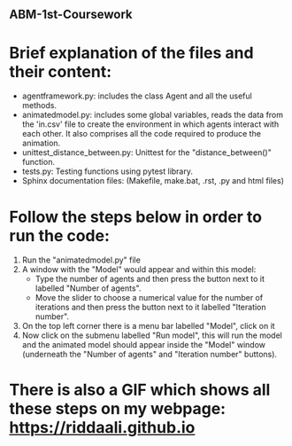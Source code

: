 ##  ABM-1st-Coursework

# Brief explanation of the files and their content:
 
 - agentframework.py: includes the class Agent and all the useful methods.
 - animatedmodel.py: includes some global variables, reads the data from the 'in.csv' file to create the environment in which 
   agents interact with each other. It also comprises all the code required to produce the animation.
 - unittest_distance_between.py: Unittest for the "distance_between()" function.
 - tests.py: Testing functions using pytest library. 
 - Sphinx documentation files: (Makefile, make.bat, .rst, .py and html files)
 
 # Follow the steps below in order to run the code:
 
 1) Run the "animatedmodel.py" file
 2) A window with the "Model" would appear and within this model:
 	- Type the number of agents and then press the button next to it labelled "Number of agents".
 	- Move the slider to choose a numerical value for the number of iterations and then press the button next to it labelled "Iteration number".
 3) On the top left corner there is a menu bar labelled "Model", click on it 
 4) Now click on the submenu labelled "Run model", this will run the model and the animated model should appear inside the "Model" window 
    (underneath the "Number of agents" and "Iteration number" buttons).
 
 # There is also a GIF which shows all these steps on my webpage: https://riddaali.github.io
